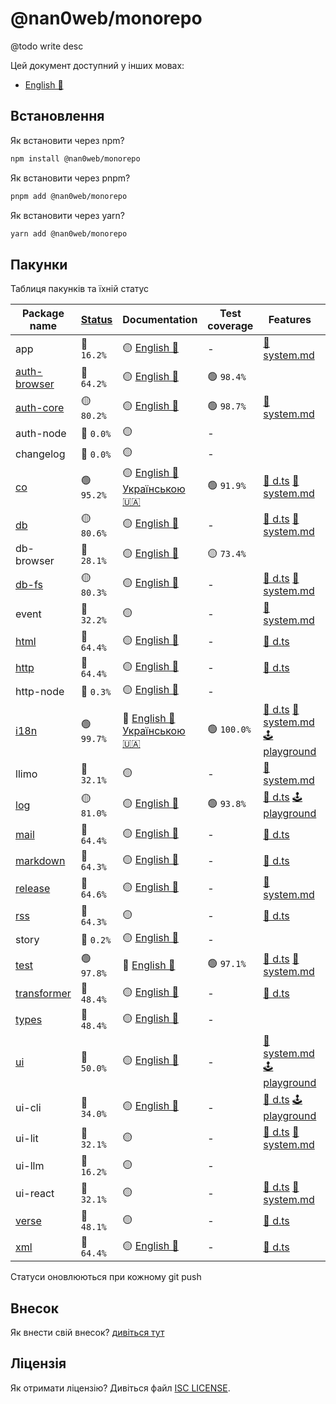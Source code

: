# @nan0web/monorepo

@todo write desc

Цей документ доступний у інших мовах:
- [English 🏴󠁧󠁢󠁥󠁮󠁧󠁿](../../README.md)

## Встановлення

Як встановити через npm?
```bash
npm install @nan0web/monorepo
```

Як встановити через pnpm?
```bash
pnpm add @nan0web/monorepo
```

Як встановити через yarn?
```bash
yarn add @nan0web/monorepo
```

## Пакунки

Таблиця пакунків та їхній статус

|Package name|[Status](https://github.com/nan0web/monorepo/blob/main/system.md#написання-сценаріїв)|Documentation|Test coverage|Features|Npm version|
|---|---|---|---|---|---|
 |app |🔴 `16.2%` |🟡 [English 🏴󠁧󠁢󠁥󠁮󠁧󠁿](https://github.com/nan0web/app/blob/main/README.md) |- |[📜 system.md](https://github.com/nan0web/app/blob/main/system.md) |— |
 |[auth-browser](https://github.com/nan0web/auth-browser/) |🔴 `64.2%` |🟡 [English 🏴󠁧󠁢󠁥󠁮󠁧󠁿](https://github.com/nan0web/auth-browser/blob/main/README.md) |🟢 `98.4%` | |— |
 |[auth-core](https://github.com/nan0web/auth-core/) |🟡 `80.2%` |🟡 [English 🏴󠁧󠁢󠁥󠁮󠁧󠁿](https://github.com/nan0web/auth-core/blob/main/README.md) |🟢 `98.7%` |[📜 system.md](https://github.com/nan0web/auth-core/blob/main/system.md) |— |
 |auth-node |🔴 `0.0%` |🟡  |- | |— |
 |changelog |🔴 `0.0%` |🟡  |- | |— |
 |[co](https://github.com/nan0web/co/) |🟢 `95.2%` |🟡 [English 🏴󠁧󠁢󠁥󠁮󠁧󠁿](https://github.com/nan0web/co/blob/main/README.md) [Українською 🇺🇦](https://github.com/nan0web/co/blob/main/docs/uk/README.md) |🟢 `91.9%` |[🥒 d.ts](https://github.com/nan0web/co/tree/main/types) [📜 system.md](https://github.com/nan0web/co/blob/main/system.md) |— |
 |[db](https://github.com/nan0web/db/) |🟡 `80.6%` |🟡 [English 🏴󠁧󠁢󠁥󠁮󠁧󠁿](https://github.com/nan0web/db/blob/main/README.md) |- |[🥒 d.ts](https://github.com/nan0web/db/tree/main/types) [📜 system.md](https://github.com/nan0web/db/blob/main/system.md) |— |
 |db-browser |🔴 `28.1%` |🟡 [English 🏴󠁧󠁢󠁥󠁮󠁧󠁿](https://github.com/nan0web/db-browser/blob/main/README.md) |🟡 `73.4%` | |— |
 |[db-fs](https://github.com/nan0web/db-fs/) |🟡 `80.3%` |🟡 [English 🏴󠁧󠁢󠁥󠁮󠁧󠁿](https://github.com/nan0web/db-fs/blob/main/README.md) |- |[🥒 d.ts](https://github.com/nan0web/db-fs/tree/main/types) [📜 system.md](https://github.com/nan0web/db-fs/blob/main/system.md) |— |
 |event |🔴 `32.2%` |🟡  |- |[📜 system.md](https://github.com/nan0web/event/blob/main/system.md) |— |
 |[html](https://github.com/nan0web/html/) |🔴 `64.4%` |🟡 [English 🏴󠁧󠁢󠁥󠁮󠁧󠁿](https://github.com/nan0web/html/blob/main/README.md) |- |[🥒 d.ts](https://github.com/nan0web/html/tree/main/types) |— |
 |[http](https://github.com/nan0web/http/) |🔴 `64.4%` |🟡 [English 🏴󠁧󠁢󠁥󠁮󠁧󠁿](https://github.com/nan0web/http/blob/main/README.md) |- |[🥒 d.ts](https://github.com/nan0web/http/tree/main/types) |— |
 |http-node |🔴 `0.3%` |🟡 [English 🏴󠁧󠁢󠁥󠁮󠁧󠁿](https://github.com/nan0web/http-node/blob/main/README.md) |- | |— |
 |[i18n](https://github.com/nan0web/i18n/) |🟢 `99.7%` |🧪 [English 🏴󠁧󠁢󠁥󠁮󠁧󠁿](https://github.com/nan0web/i18n/blob/main/README.md) [Українською 🇺🇦](https://github.com/nan0web/i18n/blob/main/docs/uk/README.md) |🟢 `100.0%` |[🥒 d.ts](https://github.com/nan0web/i18n/tree/main/types) [📜 system.md](https://github.com/nan0web/i18n/blob/main/system.md) [🕹️ playground](https://github.com/nan0web/i18n/blob/blob/playground/main.js) |— |
 |llimo |🔴 `32.1%` |🟡  |- |[📜 system.md](https://github.com/nan0web/llimo/blob/main/system.md) |— |
 |[log](https://github.com/nan0web/log/) |🟡 `81.0%` |🟡 [English 🏴󠁧󠁢󠁥󠁮󠁧󠁿](https://github.com/nan0web/log/blob/main/README.md) |🟢 `93.8%` |[🥒 d.ts](https://github.com/nan0web/log/tree/main/types) [🕹️ playground](https://github.com/nan0web/log/blob/blob/playground/main.js) |— |
 |[mail](https://github.com/nan0web/mail/) |🔴 `64.4%` |🟡 [English 🏴󠁧󠁢󠁥󠁮󠁧󠁿](https://github.com/nan0web/mail/blob/main/README.md) |- |[🥒 d.ts](https://github.com/nan0web/mail/tree/main/types) |— |
 |[markdown](https://github.com/nan0web/markdown/) |🔴 `64.3%` |🟡 [English 🏴󠁧󠁢󠁥󠁮󠁧󠁿](https://github.com/nan0web/markdown/blob/main/README.md) |- |[🥒 d.ts](https://github.com/nan0web/markdown/tree/main/types) |— |
 |[release](https://github.com/nan0web/release/) |🔴 `64.6%` |🟡 [English 🏴󠁧󠁢󠁥󠁮󠁧󠁿](https://github.com/nan0web/release/blob/main/README.md) |- |[📜 system.md](https://github.com/nan0web/release/blob/main/system.md) |— |
 |[rss](https://github.com/nan0web/rss/) |🔴 `64.3%` |🟡  |- |[🥒 d.ts](https://github.com/nan0web/rss/tree/main/types) |— |
 |story |🔴 `0.2%` |🟡 [English 🏴󠁧󠁢󠁥󠁮󠁧󠁿](https://github.com/nan0web/story/blob/main/README.md) |- | |— |
 |[test](https://github.com/nan0web/test/) |🟢 `97.8%` |🧪 [English 🏴󠁧󠁢󠁥󠁮󠁧󠁿](https://github.com/nan0web/test/blob/main/README.md) |🟢 `97.1%` |[🥒 d.ts](https://github.com/nan0web/test/tree/main/types) [📜 system.md](https://github.com/nan0web/test/blob/main/system.md) |— |
 |[transformer](https://github.com/nan0web/transformer/) |🔴 `48.4%` |🟡 [English 🏴󠁧󠁢󠁥󠁮󠁧󠁿](https://github.com/nan0web/transformer/blob/main/README.md) |- |[🥒 d.ts](https://github.com/nan0web/transformer/tree/main/types) |— |
 |[types](https://github.com/nan0web/types/) |🔴 `48.4%` |🟡 [English 🏴󠁧󠁢󠁥󠁮󠁧󠁿](https://github.com/nan0web/types/blob/main/README.md) |- | |— |
 |[ui](https://github.com/nan0web/ui/) |🔴 `50.0%` |🟡 [English 🏴󠁧󠁢󠁥󠁮󠁧󠁿](https://github.com/nan0web/ui/blob/main/README.md) |- |[📜 system.md](https://github.com/nan0web/ui/blob/main/system.md) [🕹️ playground](https://github.com/nan0web/ui/blob/blob/playground/main.js) |— |
 |ui-cli |🔴 `34.0%` |🟡 [English 🏴󠁧󠁢󠁥󠁮󠁧󠁿](https://github.com/nan0web/ui-cli/blob/main/README.md) |- |[🥒 d.ts](https://github.com/nan0web/ui-cli/tree/main/types) [🕹️ playground](https://github.com/nan0web/ui-cli/blob/blob/playground/main.js) |— |
 |ui-lit |🔴 `32.1%` |🟡  |- |[🥒 d.ts](https://github.com/nan0web/ui-lit/tree/main/types) [📜 system.md](https://github.com/nan0web/ui-lit/blob/main/system.md) |— |
 |ui-llm |🔴 `16.2%` |🟡  |- | |— |
 |ui-react |🔴 `32.1%` |🟡  |- |[🥒 d.ts](https://github.com/nan0web/ui-react/tree/main/types) [📜 system.md](https://github.com/nan0web/ui-react/blob/main/system.md) |— |
 |[verse](https://github.com/nan0web/verse/) |🔴 `48.1%` |🟡  |- |[🥒 d.ts](https://github.com/nan0web/verse/tree/main/types) |— |
 |[xml](https://github.com/nan0web/xml/) |🔴 `64.4%` |🟡 [English 🏴󠁧󠁢󠁥󠁮󠁧󠁿](https://github.com/nan0web/xml/blob/main/README.md) |- |[🥒 d.ts](https://github.com/nan0web/xml/tree/main/types) |— |

Статуси оновлюються при кожному git push

## Внесок

Як внести свій внесок? [дивіться тут](../../CONTRIBUTING.md)

## Ліцензія

Як отримати ліцензію? Дивіться файл [ISC LICENSE](../../LICENSE).
